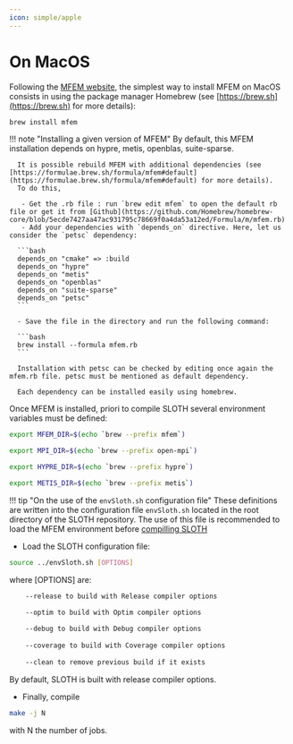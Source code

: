```yaml
---
icon: simple/apple
---
```

# On MacOS

Following the [MFEM website](https://mfem.org), the simplest way to install MFEM on MacOS consists in using the package manager Homebrew (see [https://brew.sh](https://brew.sh) for more details):


``` bash 
brew install mfem
```

!!! note "Installing a given version of MFEM"
      By default, this MFEM installation depends on hypre, metis, openblas, suite-sparse.

      It is possible rebuild MFEM with additional dependencies (see [https://formulae.brew.sh/formula/mfem#default](https://formulae.brew.sh/formula/mfem#default) for more details). 
      To do this,  
      
       - Get the .rb file : run `brew edit mfem` to open the default rb file or get it from [Github](https://github.com/Homebrew/homebrew-core/blob/5ecde7427aa47ac931795c78669f0a4da53a12ed/Formula/m/mfem.rb)
       - Add your dependencies with `depends_on` directive. Here, let us consider the `petsc` dependency:

      ```bash 
      depends_on "cmake" => :build
      depends_on "hypre"       
      depends_on "metis"       
      depends_on "openblas"
      depends_on "suite-sparse"
      depends_on "petsc"
      ```

      - Save the file in the directory and run the following command:

      ```bash 
      brew install --formula mfem.rb
      ```

      Installation with petsc can be checked by editing once again the mfem.rb file. petsc must be mentioned as default dependency. 

      Each dependency can be installed easily using homebrew. 
      

Once MFEM is installed, priori to compile SLOTH several environment variables must be defined:

```bash
export MFEM_DIR=$(echo `brew --prefix mfem`)

export MPI_DIR=$(echo `brew --prefix open-mpi`)

export HYPRE_DIR=$(echo `brew --prefix hypre`)

export METIS_DIR=$(echo `brew --prefix metis`)

```

!!! tip "On the use of the  `envSloth.sh` configuration file"
    These definitions are written into the configuration file `envSloth.sh` located in the root directory of the SLOTH repository. 
    The use of this file is recommended to load the MFEM environment before [compilling SLOTH](compile.md)

- Load the SLOTH configuration file:
```bash
source ../envSloth.sh [OPTIONS] 
```
where [OPTIONS] are:
```bash
    --release to build with Release compiler options 

    --optim to build with Optim compiler options 
        
    --debug to build with Debug compiler options 
        
    --coverage to build with Coverage compiler options 
        
    --clean to remove previous build if it exists 
```

By default, SLOTH is built with release compiler options.


- Finally, compile 
```bash
make -j N 
```
with N the number of jobs.


